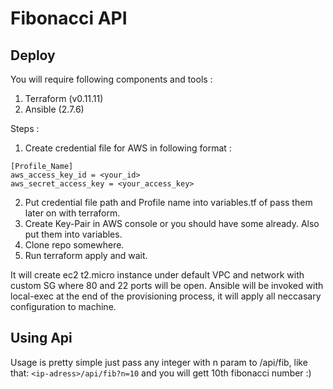 # Fibonacci API

## Deploy
You will require following components and tools :

1. Terraform (v0.11.11)
2. Ansible (2.7.6)

Steps :

1. Create credential file for AWS in following format :
```
[Profile_Name]
aws_access_key_id = <your_id>
aws_secret_access_key = <your_access_key>
```
2. Put credential file path and Profile name into variables.tf of pass them later on with terraform.
3. Create Key-Pair in AWS console or you should have some already. Also put them into variables.
4. Clone repo somewhere.
5. Run terraform apply and wait. 

It will create ec2 t2.micro instance under default VPC and network with custom SG where 80 and 22 ports will be open.
Ansible will be invoked with local-exec at the end of the provisioning process, it will apply all neccasary configuration to machine.

## Using Api
Usage is pretty simple just pass any integer with n param to /api/fib, like that: ```<ip-adress>/api/fib?n=10``` and you will gett 10th fibonacci number :)